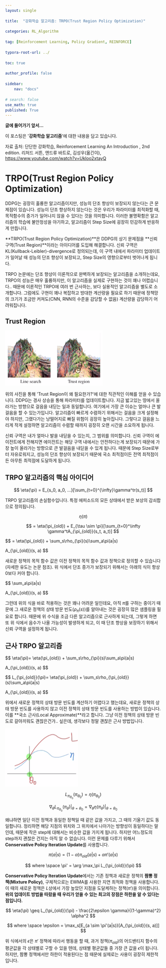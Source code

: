 ```yaml
---
layout: single

title:  "강화학습 알고리즘: TRPO(Trust Region Policy Optimization)"

categories: RL_Algorithm

tag: [Reinforcement Learning, Policy Gradient, REINFORCE]

typora-root-url: ../

toc: true

author_profile: false

sidebar:
    nav: "docs"

# search: false
use_math: true
published: True
---
```




**글에 들어가기 앞서...**

이 포스팅은 '**강화학습 알고리즘**'에 대한 내용을 담고 있습니다.



자료 출처: 단단한 강화학습, Reinforcement Learning An Introduction , 2nd edition. 리처드 서튼, 앤드류 바트로, 김성우(옮긴이), <https://www.youtube.com/watch?v=Ukloo2xtayQ>









# TRPO(Trust Region Policy Optimization)

DDPG는 굉장히 훌륭한 알고리즘이지만, 성능의 단조 향상이 보장되지 않는다는 큰 문제점이 있습니다. 성능이 단조 향상하지 않는다는 것은 우리가 파라미터를 최적화할 때, 목적함수의 증가가 일어나지 않을 수 있다는 것을 의미합니다. 이러한 불명확함은 알고리즘의 학습에 불안정성을 야기하고, 알고리즘이 Step Size에 굉장히 민감하게 반응하게 만듭니다.

**TRPO(Trust Region Policy Optimization)**은 DDPG의 상기 문제점을 **신뢰 구역(Trust Region)**이라는 아이디어를 도입해 해결합니다. 신뢰 구역은 KL(Kullback-Leibler)-divergence로 정의되는데, 이 구역 내에서 파라미터 업데이트가 일어날 때 성능의 단조 향상이 보장되고, Step Size의 영향으로부터 벗어나게 됩니다.

TRPO 논문에는 단조 향상이 이론적으로 완벽하게 보장되는 알고리즘을 소개하는데요, TRPO의 성능은 매우 훌륭하지만, 이 알고리즘을 실제로 구현하는 것이 꽤나 어렵습니다.. 때문에 이론적인 TRPO에 여러 번 근사하는, 보다 실용적인 알고리즘을 별도로 소개합니다. 그럼에도 구현이 꽤나 복잡하고 방대한 계산량을 필요로 하기 때문에 정책망의 크기가 조금만 커져도(CNN, RNN의 수준을 감당할 수 없음) 계산량을 감당하기 어려워집니다.







## Trust Region

<img src="/images/2025-01-20-Reinforcement_Algorithm_TRPO/image-20250120145843849.png" alt="image-20250120145843849" style="zoom:50%;" />

위의 사진을 통해 'Trust Region이 왜 필요한가?'에 대한 직관적인 이해를 얻을 수 있습니다. DDPG는 경사 상승을 통해 파라미터를 업데이트합니다. 지금 밟고있는 땅에서 올라가는 방향으로 걸음을 내딛는 일과 동일합니다. 여기에서 가장 큰 이슈는 얼마나 큰 발걸음을 할 수 있는가입니다. 알고리즘이 빠르게 수렴하기 위해서는 걸음을 크게 설정해야 하지만, 그랬다가는 낭떨어지로 빠질 위험이 굉장히 높아집니다. 그렇다고 걸음을 느리게 작게 설정하면 알고리즘이 수렴할 때까지 굉장히 오랜 시간을 소요하게 됩니다.

신뢰 구역은 내가 얼마나 발을 내딛을 수 있는지, 그 범위를 의미합니다. 신뢰 구역이 에이전트에게 전해지면 에이전트는 해당 구역 내에서는 안전하다는게 보장되기 때문에 가장 높이 올라가는 방향으로 큰 발걸음을 내딛을 수 있게 됩니다. 때문에 Step Size로부터 자유로워지고, 성능의 단조 향상이 보장되기 때문에 국소 최적점이든 전역 최적점이든 아무튼 최적점에 도달하게 됩니다.







## TRPO 알고리즘의 핵심 아이디어

$$
\eta(\pi) = E_{s_0, a_0, ...}[\sum_{t=0}^{\infty}\gamma^tr(s_t)]
$$



TRPO 알고리즘의 손실함수입니다. 특정 에피소드의 모든 상태에서 받은 보상의 감쇠합으로 정의됩니다. 


$$
\eta(\pi)
$$

$$
= \eta(\pi_{old}) + E_{\tau \sim \pi}[\sum_{t=0}^\infty \gamma^tA_{\pi_{old}}(s_t, a_t)]
$$

$$
= \eta(\pi_{old}) + \sum_s\rho_{\pi}(s)\sum_a\pi(a|s)

A_{\pi_{old}}(s, a)
$$



새로운 정책의 목적 함수 값은 이전 정책의 목적 함수 값과 정책으로 정의할 수 있습니다(자세한 유도는 논문 참조). 위 식에서 단조 증가가 보장되기 위해서는 아래의 식이 항상 0보다 커야 합니다.


$$
\sum_a\pi(a|s)

A_{\pi_{old}}(s, a)
$$


그런데 위의 식을 바로 적용하는 것은 꽤나 어려운 일인데요, 아직 $\pi$를 구하는 중이기 때문에 그 새로운 정책의 상태 방문 빈도($\rho_{\pi}(s)$)를 알아내는 것은 굉장히 많은 샘플링을 필요로 합니다. 때문에 위 수식을 조금 다른 알고리즘으로 근사하게 되는데, 그렇게 하면 또 위 식에서 음수가 나올 가능성이 발생하게 되고, 이 때 단조 향상을 보장하기 위해서 신뢰 구역을 설정하게 됩니다.







## 근사 TRPO 알고리즘


$$
\eta(\pi)= \eta(\pi_{old}) + \sum_s\rho_{\pi}(s)\sum_a\pi(a|s)

A_{\pi_{old}}(s, a)
$$

$$
L_{\pi_{old}}(\pi)= \eta(\pi_{old}) + \sum_s\rho_{\pi_{old}}(s)\sum_a\pi(a|s)

A_{\pi_{old}}(s, a)
$$



위에서 새로운 정책의 상태 방문 빈도를 계산하기 어렵다고 했는데요, 새로운 정책의 상태 방문 빈도를 사용하지 않고 이전 정책의 상태 방문 빈도를 사용하는 방법이 있습니다. 이를 **국소 근사(Local Approximate)**라고 합니다. 그냥 이전 정책의 상태 방문 빈도로 갈아끼워도 괜찮은건가.. 싶은데, 생각보다 정말 괜찮은 근사 방법입니다.



<img src="/images/2025-01-20-Reinforcement_Algorithm_TRPO/image-20250121110759340.png" alt="image-20250121110759340" style="zoom:40%;" />


$$
L_{\pi_{\theta_0}}(\pi_{\theta_0}) = \eta(\pi_{\theta_0})
$$

$$
\nabla_\theta L_{\pi_{\theta_0}} (\pi_{\theta}) |_{\theta = \theta_0} = \nabla_\theta\eta(\pi_{\theta})|_{\theta = \theta_0}
$$



왜냐하면 일단 이전 정책과 동일한 정책일 때 같은 값을 가지고, 그 때의 기울기 값도 동일합니다. 정리하면 해당 지점의 위치와 그 위치에서 나아가는 방향성이 동일하다는 말인데, 때문에 작은 step에 대해서는 비슷한 값을 가지게 됩니다. 하지만 어느정도의 step까지 괜찮은 건지는 아직 알 수 없습니다. 이런 문제를 다루기 위해서 **Conservative Policy Iteration Update**를 사용합니다.


$$
\pi(a|s) = (1-\alpha)\pi_{old}(a|s) + \alpha\pi'(a|s)
$$

$$
where \space \pi' = \arg \max_\pi L_{\pi_{old}}(\pi)
$$



**Conservative Policy Iteration Update**에서는 기존 정책과 새로운 정책의 **짬뽕 정책(Mixture Policy)**, 구체적으로는 EWMA를 사용한 지연 최적화 정책을 사용합니다. 이 때의 새로운 정책은 $L$상에서 가장 높았던 지점을 도달케하는 정책($\pi'$)을 의미합니다. **위의 업데이트 방법을 따랐을 때 우리가 얻을 수 있는 최고의 장점은 하한을 알 수 있다는 점입니다.**


$$
\eta(\pi) \geq L_{\pi_{old}}(\pi) - \frac{2\epsilon \gamma}{(1-\gamma)^2} \alpha^2
$$

$$
where \space \epsilon = \max_s[E_{a \sim \pi'(a|s)}[A_{\pi_{old}}(s, a)]]
$$

위 식에서의 $\epsilon$은 $\pi'$ 정책에 따라서 행동을 할 때, 과거 정책($\pi_{old}$)의 어드밴티지 함수의 평균값을 각 상태별로 구할 수 있을 텐데, 상태별 평균값들 중 가장 큰 값을 $\epsilon$이 됩니다. 하지만, 짬뽕 정책에서만 하한이 적용된다는 점 때문에 실제로는 사용이 굉장히 제한적입니다.





